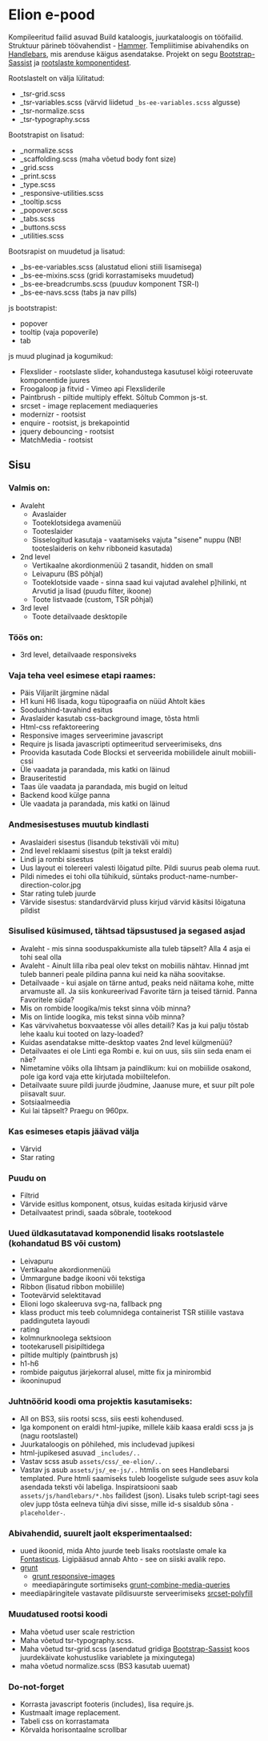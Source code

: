 # Elion e-pood
Kompileeritud failid asuvad Build kataloogis, juurkataloogis on tööfailid. Struktuur pärineb töövahendist - [Hammer](http://hammerformac.com).
Templiitimise abivahendiks on [Handlebars](http://handlebarsjs.com/), mis arenduse käigus asendatakse. Projekt on segu [Bootstrap-Sassist](https://github.com/twbs/bootstrap-sass/tree/master/vendor/assets/stylesheets/bootstrap) ja [rootslaste komponentidest](http://responsivecode.teliasonera.com/). 

Rootslastelt on välja lülitatud:
  - _tsr-grid.scss
  - _tsr-variables.scss (värvid liidetud `_bs-ee-variables.scss` algusse)
  - _tsr-normalize.scss
  - _tsr-typography.scss

Bootstrapist on lisatud:
  - _normalize.scss  
  - _scaffolding.scss (maha võetud body font size)
  - _grid.scss  
  - _print.scss  
  - _type.scss  
  - _responsive-utilities.scss
  - _tooltip.scss
  - _popover.scss
  - _tabs.scss
  - _buttons.scss
  - _utilities.scss

Bootsrapist on muudetud ja lisatud:
  - _bs-ee-variables.scss (alustatud elioni stiili lisamisega)
  - _bs-ee-mixins.scss (gridi korrastamiseks muudetud)
  - _bs-ee-breadcrumbs.scss (puuduv komponent TSR-l)
  - _bs-ee-navs.scss (tabs ja nav pills)

js bootstrapist:
  - popover
  - tooltip (vaja popoverile)
  - tab

js muud pluginad ja kogumikud:
  - Flexslider - rootslaste slider, kohandustega kasutusel kõigi roteeruvate komponentide juures
  - Froogaloop ja fitvid - Vimeo api Flexsliderile
  - Paintbrush - piltide multiply effekt. Sõltub Common js-st.
  - srcset - image replacement mediaqueries
  - modernizr - rootsist
  - enquire - rootsist, js brekapointid
  - jquery debouncing - rootsist
  - MatchMedia - rootsist

## Sisu

### Valmis on:
- Avaleht 
  - Avaslaider 
  - Tooteklotsidega avamenüü
  - Tooteslaider
  - Sisselogitud kasutaja - vaatamiseks vajuta "sisene" nuppu (NB! tooteslaideris on kehv ribboneid kasutada)
- 2nd level
  - Vertikaalne akordionmenüü 2 tasandit, hidden on small
  - Leivapuru (BS põhjal)
  - Tooteklotside vaade - sinna saad kui vajutad avalehel p]hilinki, nt Arvutid ja lisad (puudu filter, ikoone)
  - Toote listvaade (custom, TSR põhjal)
- 3rd level 
  - Toote detailvaade desktopile

### Töös on:
- 3rd level, detailvaade responsiveks

### Vaja teha veel esimese etapi raames: 
- Päis Viljarilt järgmine nädal
- H1 kuni H6 lisada, kogu tüpograafia on nüüd Ahtolt käes 
- Soodushind-tavahind esitus
- Avaslaider kasutab css-background image, tõsta htmli 
- Html-css refaktoreering
- Responsive images serveerimine javascript
- Require js lisada javascripti optimeeritud serveerimiseks, dns
- Proovida kasutada Code Blocksi et serveerida mobiilidele ainult mobiili-cssi
- Üle vaadata ja parandada, mis katki on läinud
- Brauseritestid
- Taas üle vaadata ja parandada, mis bugid on leitud
- Backend kood külge panna
- Üle vaadata ja parandada, mis katki on läinud

### Andmesisestuses muutub kindlasti
- Avaslaideri sisestus (lisandub tekstiväli või mitu)
- 2nd level reklaami sisestus (pilt ja tekst eraldi)
- Lindi ja rombi sisestus
- Uus layout ei tolereeri valesti lõigatud pilte. Pildi suurus peab olema ruut.
- Pildi nimedes ei tohi olla tühikuid, süntaks product-name-number-direction-color.jpg 
- Star rating tuleb juurde
- Värvide sisestus: standardvärvid pluss kirjud värvid käsitsi lõigatuna pildist

### Sisulised küsimused, tähtsad täpsustused ja segased asjad
- Avaleht - mis sinna sooduspakkumiste alla tuleb täpselt? Alla 4 asja ei tohi seal olla
- Avaleht - Ainult lilla riba peal olev tekst on mobiilis nähtav. Hinnad jmt tuleb banneri peale pildina panna kui neid ka näha soovitakse.
- Detailvaade - kui asjale on tärne antud, peaks neid näitama kohe, mitte arvamuste all. Ja siis konkureerivad Favorite tärn ja teised tärnid. Panna Favoritele süda?
- Mis on rombide loogika/mis tekst sinna võib minna?
- Mis on lintide loogika, mis tekst sinna võib minna?
- Kas värvivahetus boxvaatesse või alles detaili? Kas ja kui palju tõstab lehe kaalu kui tooted on lazy-loaded?
- Kuidas asendatakse mitte-desktop vaates 2nd level külgmenüü?
- Detailvaates ei ole Linti ega Rombi e. kui on uus, siis siin seda enam ei näe? 
- Nimetamine võiks olla lihtsam ja paindlikum: kui on mobiilide osakond, pole iga kord vaja ette kirjutada mobiiltelefon.
- Detailvaate suure pildi juurde jõudmine, Jaanuse mure, et suur pilt pole piisavalt suur.
- Sotsiaalmeedia
- Kui lai täpselt? Praegu on 960px.

### Kas esimeses etapis jäävad välja
- Värvid
- Star rating



### Puudu on
- Filtrid
- Värvide esitlus komponent, otsus, kuidas esitada kirjusid värve
- Detailvaatest prindi, saada sõbrale, tootekood

### Uued üldkasutatavad komponendid lisaks rootslastele (kohandatud BS või custom)
- Leivapuru
- Vertikaalne akordionmenüü
- Ümmargune badge ikooni või tekstiga
- Ribbon (lisatud ribbon mobiilile)
- Tootevärvid selektitavad
- Elioni logo skaleeruva svg-na, fallback png
- klass product mis teeb columnidega containerist TSR stiilile vastava paddinguteta layoudi
- rating
- kolmnurknoolega sektsioon 
- tootekarusell pisipiltidega
- piltide multiply (paintbrush js)
- h1-h6
- rombide paigutus järjekorral alusel, mitte fix ja minirombid
- ikooninupud

### Juhtnöörid koodi oma projektis kasutamiseks:
  - All on BS3, siis rootsi scss, siis eesti kohendused.
  - Iga komponent on eraldi html-jupike, millele käib kaasa eraldi scss ja js (nagu rootslastel)
  - Juurkataloogis on põhilehed, mis includevad jupikesi
  - html-jupikesed asuvad `_includes/..`
  - Vastav scss asub `assets/css/_ee-elion/..`
  - Vastav js asub `assets/js/_ee-js/..`
  htmlis on sees Handlebarsi templated. Pure htmli saamiseks tuleb loogeliste sulgude sees asuv kola asendada teksti või labeliga. Inspiratsiooni saab `assets/js/handlebars/*.hbs` failidest (json). Lisaks tuleb script-tagi sees olev jupp tõsta eelneva tühja divi sisse, mille id-s sisaldub sõna `-placeholder-`.


### Abivahendid, suurelt jaolt eksperimentaalsed:
- uued ikoonid, mida Ahto juurde teeb lisaks rootslaste omale ka [Fontasticus](http://fontastic.me/). Ligipääsud annab Ahto - see on siiski avalik repo.
- [grunt](http://gruntjs.com/)
	- [grunt responsive-images](https://github.com/andismith/grunt-responsive-images)
	- meediapäringute sortimiseks [grunt-combine-media-queries](https://github.com/buildingblocks/grunt-combine-media-queries)
- meediapäringitele vastavate pildisuurste serveerimiseks [srcset-polyfill](https://github.com/borismus/srcset-polyfill)

### Muudatused rootsi koodi
- Maha võetud user scale restriction
- Maha võetud tsr-typography.scss. 
- Maha võetud tsr-grid.scss (asendatud gridiga [Bootstrap-Sassist](https://github.com/twbs/bootstrap-sass) koos juurdekäivate kohustuslike variablete ja mixingutega)
- maha võetud normalize.scss (BS3 kasutab uuemat)

	
### Do-not-forget
- Korrasta javascript footeris (includes), lisa require.js. 
- Kustmaalt image replacement.
- Tabeli css on korrastamata
- Kõrvalda horisontaalne scrollbar
